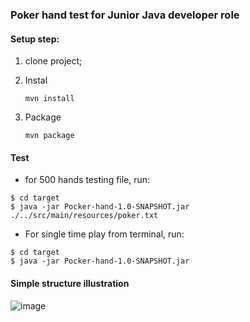 ### Poker hand test for Junior Java developer role



#### Setup step:

1. clone project;

2. Instal

   ```
   mvn install
   ```

3. Package

   ```
   mvn package
   ```

#### Test

- for 500 hands testing file, run:

```
$ cd target
$ java -jar Pocker-hand-1.0-SNAPSHOT.jar ./../src/main/resources/poker.txt   
```

- For single time play from terminal, run:

```
$ cd target
$ java -jar Pocker-hand-1.0-SNAPSHOT.jar 
```

#### Simple structure illustration

![image](https://user-images.githubusercontent.com/32782723/137615479-efc03c72-17f2-4758-8c35-00a801fef9a4.png)

